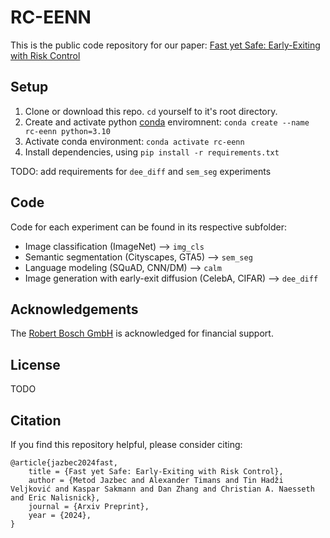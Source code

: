 # RC-EENN
This is the public code repository for our paper: [Fast yet Safe: Early-Exiting with Risk Control](https://arxiv.org/abs/2405.20915)


## Setup 
1. Clone or download this repo. `cd` yourself to it's root directory.
2. Create and activate python [conda](https://www.anaconda.com/) enviromnent: `conda create --name rc-eenn python=3.10`
3. Activate conda environment:  `conda activate rc-eenn`
4. Install dependencies, using `pip install -r requirements.txt`

TODO: add requirements for `dee_diff` and `sem_seg` experiments

## Code
Code for each experiment can be found in its respective subfolder:
- Image classification (ImageNet) --> `img_cls`
- Semantic segmentation (Cityscapes, GTA5) --> `sem_seg`
- Language modeling (SQuAD, CNN/DM) --> `calm`
- Image generation with early-exit diffusion (CelebA, CIFAR) --> `dee_diff`
 
## Acknowledgements
The [Robert Bosch GmbH](https://www.bosch.com) is acknowledged for financial support.

## License
TODO

## Citation
If you find this repository helpful, please consider citing:
```
@article{jazbec2024fast,
    title = {Fast yet Safe: Early-Exiting with Risk Control}, 
    author = {Metod Jazbec and Alexander Timans and Tin Hadži Veljković and Kaspar Sakmann and Dan Zhang and Christian A. Naesseth and Eric Nalisnick},
    journal = {Arxiv Preprint},
    year = {2024},
}
```